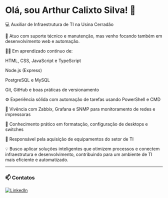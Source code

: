 # Olá, sou Arthur Calixto Silva! 👋

💻 Auxiliar de Infraestrutura de TI na Usina Cerradão

🎯 Atuo com suporte técnico e manutenção, mas venho focando também em desenvolvimento web e automação.

👨‍💻 Em aprendizado contínuo de:

HTML, CSS, JavaScript e TypeScript

Node.js (Express)

PostgreSQL e MySQL

Git, GitHub e boas práticas de versionamento

⚙️ Experiência sólida com automação de tarefas usando PowerShell e CMD

📡 Vivência com Zabbix, Grafana e SNMP para monitoramento de redes e impressoras

🔧 Conhecimento prático em formatação, configuração de desktops e switches

🛒 Responsável pela aquisição de equipamentos do setor de TI

💡 Busco aplicar soluções inteligentes que otimizem processos e conectem infraestrutura e desenvolvimento, contribuindo para um ambiente de TI mais eficiente e automatizado.


---

### 📫 **Contatos**


[![LinkedIn](https://img.shields.io/badge/LinkedIn-0A66C2?style=for-the-badge&logo=linkedin&logoColor=white)](https://www.linkedin.com/in/arthur-calixto-421937302/)

